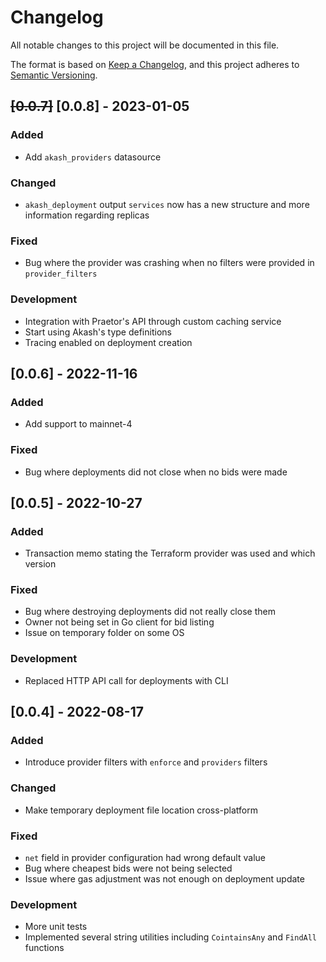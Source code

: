 # Changelog
All notable changes to this project will be documented in this file.

The format is based on [Keep a Changelog](https://keepachangelog.com/en/1.0.0/),
and this project adheres to [Semantic Versioning](https://semver.org/spec/v2.0.0.html).

## ~~[0.0.7]~~ [0.0.8] - 2023-01-05
### Added
- Add `akash_providers` datasource
### Changed
- `akash_deployment` output `services` now has a new structure and more information regarding replicas
### Fixed
- Bug where the provider was crashing when no filters were provided in `provider_filters`
### Development
- Integration with Praetor's API through custom caching service
- Start using Akash's type definitions
- Tracing enabled on deployment creation

## [0.0.6] - 2022-11-16
### Added
- Add support to mainnet-4
### Fixed
- Bug where deployments did not close when no bids were made

## [0.0.5] - 2022-10-27
### Added
- Transaction memo stating the Terraform provider was used and which version
### Fixed
- Bug where destroying deployments did not really close them
- Owner not being set in Go client for bid listing
- Issue on temporary folder on some OS
### Development
- Replaced HTTP API call for deployments with CLI

## [0.0.4] - 2022-08-17
### Added
- Introduce provider filters with `enforce` and `providers` filters
### Changed
- Make temporary deployment file location cross-platform
### Fixed
- `net` field in provider configuration had wrong default value
- Bug where cheapest bids were not being selected
- Issue where gas adjustment was not enough on deployment update
### Development
- More unit tests
- Implemented several string utilities including `CointainsAny` and `FindAll` functions
